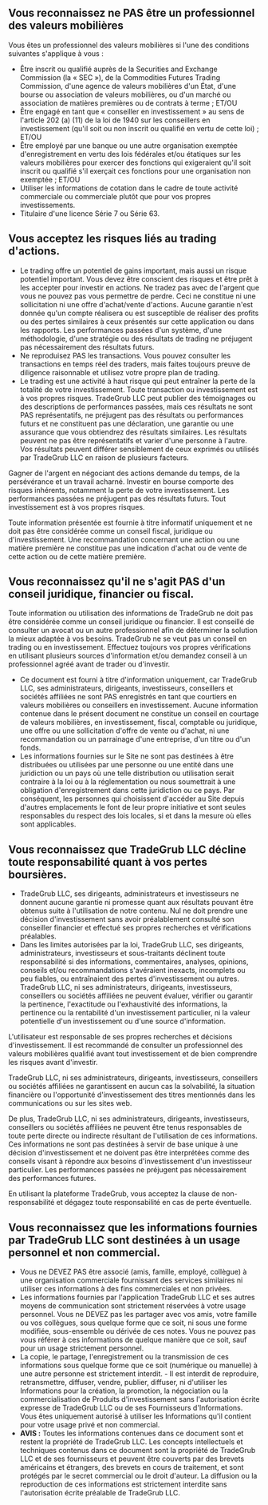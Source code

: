 ## Vous reconnaissez ne PAS être un professionnel des valeurs mobilières

Vous êtes un professionnel des valeurs mobilières si l'une des conditions suivantes s'applique à vous :
- Être inscrit ou qualifié auprès de la Securities and Exchange Commission (la « SEC »), de la Commodities Futures Trading Commission, d'une agence de valeurs mobilières d'un État, d'une bourse ou association de valeurs mobilières, ou d'un marché ou association de matières premières ou de contrats à terme ; ET/OU
- Être engagé en tant que « conseiller en investissement » au sens de l'article 202 (a) (11) de la loi de 1940 sur les conseillers en investissement (qu'il soit ou non inscrit ou qualifié en vertu de cette loi) ; ET/OU
- Être employé par une banque ou une autre organisation exemptée d'enregistrement en vertu des lois fédérales et/ou étatiques sur les valeurs mobilières pour exercer des fonctions qui exigeraient qu'il soit inscrit ou qualifié s'il exerçait ces fonctions pour une organisation non exemptée ; ET/OU
- Utiliser les informations de cotation dans le cadre de toute activité commerciale ou commerciale plutôt que pour vos propres investissements.
- Titulaire d'une licence Série 7 ou Série 63.

## Vous acceptez les risques liés au trading d'actions.

- Le trading offre un potentiel de gains important, mais aussi un risque potentiel important. Vous devez être conscient des risques et être prêt à les accepter pour investir en actions. Ne tradez pas avec de l'argent que vous ne pouvez pas vous permettre de perdre. Ceci ne constitue ni une sollicitation ni une offre d'achat/vente d'actions. Aucune garantie n'est donnée qu'un compte réalisera ou est susceptible de réaliser des profits ou des pertes similaires à ceux présentés sur cette application ou dans les rapports. Les performances passées d'un système, d'une méthodologie, d'une stratégie ou des résultats de trading ne préjugent pas nécessairement des résultats futurs.
- Ne reproduisez PAS les transactions. Vous pouvez consulter les transactions en temps réel des traders, mais faites toujours preuve de diligence raisonnable et utilisez votre propre plan de trading.
- Le trading est une activité à haut risque qui peut entraîner la perte de la totalité de votre investissement. Toute transaction ou investissement est à vos propres risques.
TradeGrub LLC peut publier des témoignages ou des descriptions de performances passées, mais ces résultats ne sont PAS représentatifs, ne préjugent pas des résultats ou performances futurs et ne constituent pas une déclaration, une garantie ou une assurance que vous obtiendrez des résultats similaires. Les résultats peuvent ne pas être représentatifs et varier d'une personne à l'autre. Vos résultats peuvent différer sensiblement de ceux exprimés ou utilisés par TradeGrub LLC en raison de plusieurs facteurs.

Gagner de l'argent en négociant des actions demande du temps, de la persévérance et un travail acharné. Investir en bourse comporte des risques inhérents, notamment la perte de votre investissement. Les performances passées ne préjugent pas des résultats futurs. Tout investissement est à vos propres risques.

Toute information présentée est fournie à titre informatif uniquement et ne doit pas être considérée comme un conseil fiscal, juridique ou d'investissement. Une recommandation concernant une action ou une matière première ne constitue pas une indication d'achat ou de vente de cette action ou de cette matière première.

## Vous reconnaissez qu'il ne s'agit PAS d'un conseil juridique, financier ou fiscal.

Toute information ou utilisation des informations de TradeGrub ne doit pas être considérée comme un conseil juridique ou financier. Il est conseillé de consulter un avocat ou un autre professionnel afin de déterminer la solution la mieux adaptée à vos besoins.
TradeGrub ne se veut pas un conseil en trading ou en investissement. Effectuez toujours vos propres vérifications en utilisant plusieurs sources d'information et/ou demandez conseil à un professionnel agréé avant de trader ou d'investir.
- Ce document est fourni à titre d'information uniquement, car TradeGrub LLC, ses administrateurs, dirigeants, investisseurs, conseillers et sociétés affiliées ne sont PAS enregistrés en tant que courtiers en valeurs mobilières ou conseillers en investissement. Aucune information contenue dans le présent document ne constitue un conseil en courtage de valeurs mobilières, en investissement, fiscal, comptable ou juridique, une offre ou une sollicitation d'offre de vente ou d'achat, ni une recommandation ou un parrainage d'une entreprise, d'un titre ou d'un fonds.
- Les informations fournies sur le Site ne sont pas destinées à être distribuées ou utilisées par une personne ou une entité dans une juridiction ou un pays où une telle distribution ou utilisation serait contraire à la loi ou à la réglementation ou nous soumettrait à une obligation d'enregistrement dans cette juridiction ou ce pays. Par conséquent, les personnes qui choisissent d'accéder au Site depuis d'autres emplacements le font de leur propre initiative et sont seules responsables du respect des lois locales, si et dans la mesure où elles sont applicables.

## Vous reconnaissez que TradeGrub LLC décline toute responsabilité quant à vos pertes boursières.

- TradeGrub LLC, ses dirigeants, administrateurs et investisseurs ne donnent aucune garantie ni promesse quant aux résultats pouvant être obtenus suite à l'utilisation de notre contenu. Nul ne doit prendre une décision d'investissement sans avoir préalablement consulté son conseiller financier et effectué ses propres recherches et vérifications préalables.
- Dans les limites autorisées par la loi, TradeGrub LLC, ses dirigeants, administrateurs, investisseurs et sous-traitants déclinent toute responsabilité si des informations, commentaires, analyses, opinions, conseils et/ou recommandations s'avéraient inexacts, incomplets ou peu fiables, ou entraînaient des pertes d'investissement ou autres.
TradeGrub LLC, ni ses administrateurs, dirigeants, investisseurs, conseillers ou sociétés affiliées ne peuvent évaluer, vérifier ou garantir la pertinence, l'exactitude ou l'exhaustivité des informations, la pertinence ou la rentabilité d'un investissement particulier, ni la valeur potentielle d'un investissement ou d'une source d'information.

L'utilisateur est responsable de ses propres recherches et décisions d'investissement. Il est recommandé de consulter un professionnel des valeurs mobilières qualifié avant tout investissement et de bien comprendre les risques avant d'investir.

TradeGrub LLC, ni ses administrateurs, dirigeants, investisseurs, conseillers ou sociétés affiliées ne garantissent en aucun cas la solvabilité, la situation financière ou l'opportunité d'investissement des titres mentionnés dans les communications ou sur les sites web.

De plus, TradeGrub LLC, ni ses administrateurs, dirigeants, investisseurs, conseillers ou sociétés affiliées ne peuvent être tenus responsables de toute perte directe ou indirecte résultant de l'utilisation de ces informations. Ces informations ne sont pas destinées à servir de base unique à une décision d'investissement et ne doivent pas être interprétées comme des conseils visant à répondre aux besoins d'investissement d'un investisseur particulier. Les performances passées ne préjugent pas nécessairement des performances futures.

En utilisant la plateforme TradeGrub, vous acceptez la clause de non-responsabilité et dégagez toute responsabilité en cas de perte éventuelle.

## Vous reconnaissez que les informations fournies par TradeGrub LLC sont destinées à un usage personnel et non commercial.

- Vous ne DEVEZ PAS être associé (amis, famille, employé, collègue) à une organisation commerciale fournissant des services similaires ni utiliser ces informations à des fins commerciales et non privées.
- Les informations fournies par l'application TradeGrub LLC et ses autres moyens de communication sont strictement réservées à votre usage personnel. Vous ne DEVEZ pas les partager avec vos amis, votre famille ou vos collègues, sous quelque forme que ce soit, ni sous une forme modifiée, sous-ensemble ou dérivée de ces notes. Vous ne pouvez pas vous référer à ces informations de quelque manière que ce soit, sauf pour un usage strictement personnel.
- La copie, le partage, l'enregistrement ou la transmission de ces informations sous quelque forme que ce soit (numérique ou manuelle) à une autre personne est strictement interdit. - Il est interdit de reproduire, retransmettre, diffuser, vendre, publier, diffuser, ni d'utiliser les Informations pour la création, la promotion, la négociation ou la commercialisation de Produits d'investissement sans l'autorisation écrite expresse de TradeGrub LLC ou de ses Fournisseurs d'Informations. Vous êtes uniquement autorisé à utiliser les Informations qu'il contient pour votre usage privé et non commercial.
- **AVIS :** Toutes les informations contenues dans ce document sont et restent la propriété de TradeGrub LLC. Les concepts intellectuels et techniques contenus dans ce document sont la propriété de TradeGrub LLC et de ses fournisseurs et peuvent être couverts par des brevets américains et étrangers, des brevets en cours de traitement, et sont protégés par le secret commercial ou le droit d'auteur. La diffusion ou la reproduction de ces informations est strictement interdite sans l'autorisation écrite préalable de TradeGrub LLC.